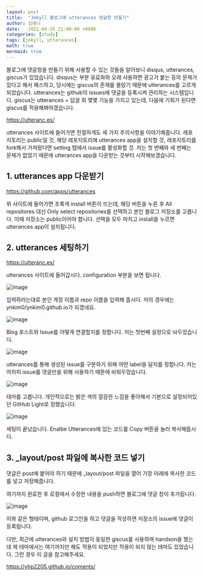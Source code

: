 ```yaml
---
layout: post
title:  "Jekyll 블로그에 utterances 댓글창 만들기"
author: 김예나
date:   2022-04-25 21:00:00 +0900
categories: [study]
tags: [jekyll, utterances]
math: true
mermaid: true
---
```



블로그에 댓글창을 만들기 위해 사용할 수 있는 것들을 알아보니 disqus, utterances, giscus가 있었습니다. disqus는 부분 유료화와 오래 사용하면 광고가 붙는 등의 문제가 있다고 해서 패스하고, 당시에는 giscus의 존재를 몰랐기 때문에 utterances를 고르게 되었습니다. utterances는 github의 issues에 댓글을 등록시켜 관리하는 시스템입니다. giscus는 utterances + 답글 외 몇몇 기능을 가지고 있는데, 다음에 기회가 된다면 giscus를 적용해봐야겠습니다.


<https://utteranc.es/>


utterances 사이트에 들어가면 친절하게도 세 가지 주의사항을 이야기해줍니다. 레포지토리는 public일 것, 해당 레포지토리에 utterances app을 설치할 것, 레포지토리를 fork해서 가져왔다면 setting 탭에서 issue를 활성화할 것. 저는 첫 번째와 세 번째는 문제가 없었기 때문에 utterances app을 다운받는 것부터 시작해보겠습니다.


## 1\. utterances app 다운받기


<https://github.com/apps/utterances>


위 사이트에 들어가면 초록색 install 버튼이 뜨는데, 해당 버튼을 누른 후 All repositores 대신 Only select repositories를 선택하고 본인 블로그 저장소를 고릅니다. 이때 저장소는 public이어야 합니다. 선택을 모두 마치고 install을 누르면 utterances app이 설치됩니다.


## 2\. utterances 세팅하기


<https://utteranc.es/>


utterances 사이트에 들어갑시다. configuration 부분을 보면 됩니다.


![image](https://user-images.githubusercontent.com/80688900/165087914-ccae1ffc-f0a0-418d-a5cd-b4c72d6a6d4b.png)


입력하라는대로 본인 계정 이름과 repo 이름을 입력해 줍시다. 저의 경우에는 ynkim0/ynkim0.github.io가 되겠네요.


![image](https://user-images.githubusercontent.com/80688900/165088114-04305aed-afbb-4dbe-9ae1-9af9625e8293.png)


Blog 포스트와 Issue를 어떻게 연결할지를 정합니다. 저는 첫번째 설정으로 놔두었습니다.


![image](https://user-images.githubusercontent.com/80688900/165088407-fee82bff-af3e-4530-9b3c-3b99e51483ac.png)


utterances를 통해 생성된 issue를 구분하기 위해 어떤 label을 달지를 정합니다. 저는 어차피 issue를 댓글만을 위해 사용하기 때문에 비워두었습니다.


![image](https://user-images.githubusercontent.com/80688900/165089632-bf040e64-9a1c-482d-8f1a-42f0ebfd06da.png)


테마를 고릅니다. 개인적으로는 밝은 색의 깔끔한 느낌을 좋아해서 기본으로 설정되어있던 GitHub Light로 정했습니다.


![image](https://user-images.githubusercontent.com/80688900/165089833-a65b1b17-8e55-46c7-8053-e1bf057ef134.png)


세팅이 끝났습니다. Enalbe Utterances에 있는 코드를 Copy 버튼을 눌러 복사해둡시다.


## 3\. _layout/post 파일에 복사한 코드 넣기


댓글은 post에 붙어야 하기 때문에 _layout/post 파일을 열어 가장 아래에 복사한 코드를 넣고 저장해줍니다.


여기까지 완료한 후 로컬에서 수정한 내용을 push하면 블로그에 댓글 창이 추가됩니다.


![image](https://user-images.githubusercontent.com/80688900/165091322-dc24b1fb-e871-498a-bd14-2a961f7d8306.png)


이와 같은 형태이며, github 로그인을 하고 댓글을 작성하면 저장소의 issue에 댓글이 등록됩니다.


다만, 최근에 utterances와 설치 방법이 동일한 giscus를 사용하여 handson을 했는데 제 테마에서는 여기까지만 해도 적용이 되었지만 적용이 되지 않는 테마도 있었습니다. 그런 경우 이 글을 참고해주세요.

<https://yhp2205.github.io/coments/>
